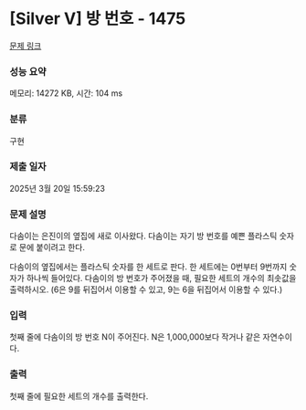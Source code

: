 # [Silver V] 방 번호 - 1475 

[문제 링크](https://www.acmicpc.net/problem/1475) 

### 성능 요약

메모리: 14272 KB, 시간: 104 ms

### 분류

구현

### 제출 일자

2025년 3월 20일 15:59:23

### 문제 설명

<p>다솜이는 은진이의 옆집에 새로 이사왔다. 다솜이는 자기 방 번호를 예쁜 플라스틱 숫자로 문에 붙이려고 한다.</p>

<p>다솜이의 옆집에서는 플라스틱 숫자를 한 세트로 판다. 한 세트에는 0번부터 9번까지 숫자가 하나씩 들어있다. 다솜이의 방 번호가 주어졌을 때, 필요한 세트의 개수의 최솟값을 출력하시오. (6은 9를 뒤집어서 이용할 수 있고, 9는 6을 뒤집어서 이용할 수 있다.)</p>

### 입력 

 <p>첫째 줄에 다솜이의 방 번호 N이 주어진다. N은 1,000,000보다 작거나 같은 자연수이다.</p>

### 출력 

 <p>첫째 줄에 필요한 세트의 개수를 출력한다.</p>

